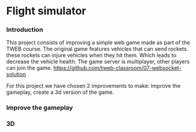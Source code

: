 # Flight simulator

### Introduction

This project consists of improving a simple web game made as part of the TWEB course.
The original game features vehicles that can send rockets. these rockets can injure vehicles when they hit them. Which leads to decrease the vehicle health.
The game server is multiplayer, other players can join the game.
https://github.com/tweb-classroom/07-websocket-solution

For this project we have chosen 2 improvements to make: Improve the gameplay, create a 3d version of the game.


### Improve the gameplay

### 3D

